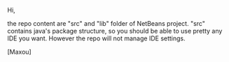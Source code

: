 Hi,

the repo content are "src" and "lib" folder of NetBeans project. "src" contains java's package structure, so you should be able to use
pretty any IDE you want. However the repo will not manage IDE settings.

[Maxou]

